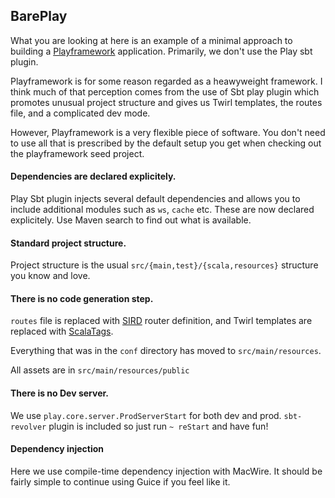 
BarePlay
--------

What you are looking at here is an example of a minimal approach to building a
[Playframework](https://www.playframework.com/) application. Primarily, we don't use the Play sbt plugin.

Playframework is for some reason regarded as a heawyweight framework.
I think much of that perception comes from the use of Sbt play plugin which promotes 
unusual project structure and gives us Twirl templates, the routes file, and a 
complicated dev mode. 

However, Playframework is a very flexible piece of software. You don't need to use 
all that is prescribed by the default setup you get when checking out the 
playframework seed project.

#### Dependencies are declared explicitely.

Play Sbt plugin injects several default dependencies and allows you to include additional modules such as
`ws`, `cache` etc. These are now declared explicitely. Use Maven search to find out what is available.

#### Standard project structure.

Project structure is the usual `src/{main,test}/{scala,resources}` structure you know and love.

#### There is no code generation step. 

`routes` file is replaced with [SIRD](https://www.playframework.com/documentation/2.8.x/ScalaSirdRouter) router 
definition, and Twirl templates are replaced with [ScalaTags](https://com-lihaoyi.github.io/scalatags/).

Everything that was in the `conf` directory has moved to `src/main/resources`.

All assets are in `src/main/resources/public` 

#### There is no Dev server. 

We use `play.core.server.ProdServerStart` for both dev and prod. 
`sbt-revolver` plugin is included so just run `~ reStart` and have fun!

#### Dependency injection

Here we use compile-time dependency injection with MacWire. It should be fairly simple to continue
using Guice if you feel like it.



